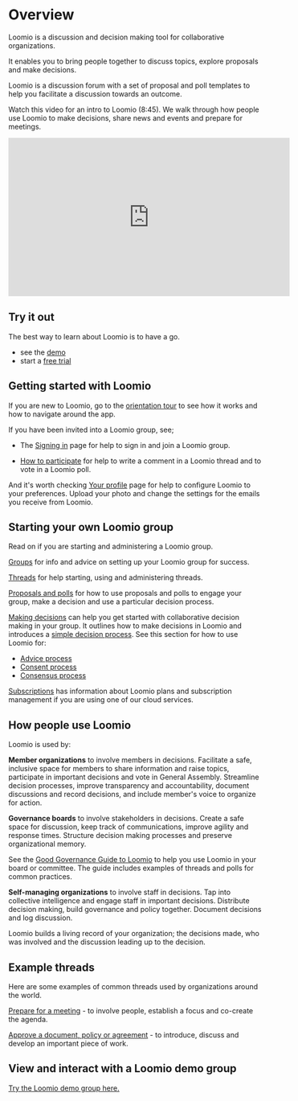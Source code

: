 # Overview

Loomio is a discussion and decision making tool for collaborative organizations.

It enables you to bring people together to discuss topics, explore proposals and make decisions.

Loomio is a discussion forum with a set of proposal and poll templates to help you facilitate a discussion towards an outcome.

Watch this video for an intro to Loomio (8:45). We walk through how people use Loomio to make decisions, share news and events and prepare for meetings.

<div class="iframe-container">
<iframe width="560" height="315" src="https://www.youtube-nocookie.com/embed/itXYid8eSiI" title="YouTube video player" frameborder="0" allow="accelerometer; autoplay; clipboard-write; encrypted-media; gyroscope; picture-in-picture" allowfullscreen></iframe>
</div>

## Try it out

The best way to learn about Loomio is to have a go.
- see the [demo](https://www.loomio.com/demo)
- start a [free trial](https://www.loomio.com/try)

## Getting started with Loomio

If you are new to Loomio, go to the [orientation tour](https://help.loomio.com/en/user_manual/getting_started/orientation.html) to see how it works and how to navigate around the app. 

If you have been invited into a Loomio group, see;

- The [Signing in](https://help.loomio.com/en/user_manual/users/sign_in/index.html) page for help to sign in and join a Loomio group.

- [How to participate](https://help.loomio.com/en/user_manual/getting_started/write-a-comment.html) for help to write a comment in a Loomio thread and to vote in a Loomio poll.

And it's worth checking [Your profile](https://help.loomio.com/en/user_manual/users/user_profile/index.html) page for help to configure Loomio to your preferences. Upload your photo and change the settings for the emails you receive from Loomio.

## Starting your own Loomio group

Read on if you are starting and administering a Loomio group. 

[Groups](https://help.loomio.com/en/user_manual/groups/intro_to_groups/index.html) for info and advice on setting up your Loomio group for success.

[Threads](https://help.loomio.com/en/user_manual/threads/intro_to_threads/index.html) for help starting, using and administering threads.

[Proposals and polls](https://help.loomio.com/en/user_manual/polls/intro_to_decisions/index.html) for how to use proposals and polls to engage your group, make a decision and use a particular decision process.

[Making decisions](https://help.loomio.com/en/user_manual/getting_started/decisions/index.html) can help you get started with collaborative decision making in your group.  It outlines how to  make decisions in Loomio and introduces a [simple decision process](https://help.loomio.com/en/user_manual/polls/decisions/index.html).  See this section for how to use Loomio for:
- [Advice process](https://help.loomio.com/en/guides/advice_process/index.html)
- [Consent process](https://help.loomio.com/en/guides/consent_process/index.html)
- [Consensus process](https://help.loomio.com/en/guides/consensus_process/index.html)

[Subscriptions](https://help.loomio.com/en/policy/subscriptions/pricing.html) has information about Loomio plans and subscription management if you are using one of our cloud services.

## How people use Loomio

Loomio is used by:

**Member organizations** to involve members in decisions.  Facilitate a safe, inclusive space for members to share information and raise topics, participate in important decisions and vote in General Assembly. Streamline decision processes, improve transparency and accountability, document discussions and record decisions, and include member's voice to organize for action.

**Governance boards** to involve stakeholders in decisions. Create a safe space for discussion, keep track of communications, improve agility and response times.  Structure decision making processes and preserve organizational memory.

See the [Good Governance Guide to Loomio](https://help.loomio.com/en/guides/board_processes/index.html) to help you use Loomio in your board or committee. The guide includes examples of threads and polls for common practices.

**Self-managing organizations** to involve staff in decisions.  Tap into collective intelligence and engage staff in important decisions. Distribute decision making, build governance and policy together. Document decisions and log discussion.

Loomio builds a living record of your organization; the decisions made, who was involved and the discussion leading up to the decision. 

## Example threads

Here are some examples of common threads used by organizations around the world.

[Prepare for a meeting](https://help.loomio.com/en/user_manual/threads/examples/index.html#prepare-for-a-meeting) - to involve people, establish a focus and co-create the agenda.

[Approve a document, policy or agreement](https://help.loomio.com/en/user_manual/threads/examples/index.html#approve-a-document) - to introduce, discuss and develop an important piece of work.

## View and interact with a Loomio demo group

[Try the Loomio demo group here.](https://www.loomio.com/demo)
